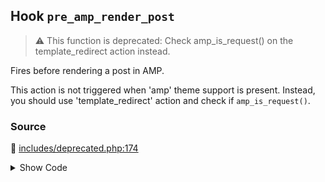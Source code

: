 ## Hook `pre_amp_render_post`

> :warning: This function is deprecated: Check amp_is_request() on the template_redirect action instead.


Fires before rendering a post in AMP.

This action is not triggered when &#039;amp&#039; theme support is present. Instead, you should use &#039;template_redirect&#039; action and check if `amp_is_request()`.

### Source

:link: [includes/deprecated.php:174](../../includes/deprecated.php#L174)

<details>
<summary>Show Code</summary>

```php
do_action( 'pre_amp_render_post', $post_id );
```

</details>
